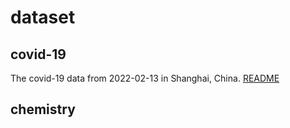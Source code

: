 # dataset

## covid-19

The covid-19 data from 2022-02-13 in Shanghai, China. [README](./README.md)

## chemistry